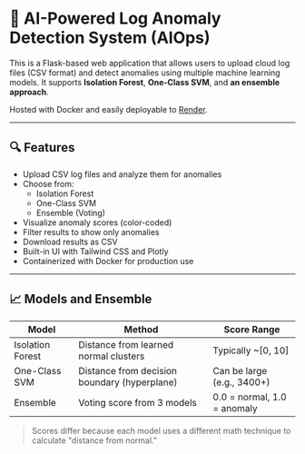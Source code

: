 # 🚨 AI-Powered Log Anomaly Detection System (AIOps)

This is a Flask-based web application that allows users to upload cloud log files (CSV format) and detect anomalies using multiple machine learning models. It supports **Isolation Forest**, **One-Class SVM**, and **an ensemble approach**.

Hosted with Docker and easily deployable to [Render](https://render.com).

---

## 🔍 Features

- Upload CSV log files and analyze them for anomalies
- Choose from:
  - Isolation Forest
  - One-Class SVM
  - Ensemble (Voting)
- Visualize anomaly scores (color-coded)
- Filter results to show only anomalies
- Download results as CSV
- Built-in UI with Tailwind CSS and Plotly
- Containerized with Docker for production use

---

## 📈 Models and Ensemble

| Model            | Method                                        | Score Range        |
|------------------|-----------------------------------------------|--------------------|
| Isolation Forest | Distance from learned normal clusters         | Typically ~[0, 10] |
| One-Class SVM    | Distance from decision boundary (hyperplane)  | Can be large (e.g., 3400+) |
| Ensemble         | Voting score from 3 models                    | 0.0 = normal, 1.0 = anomaly |

> Scores differ because each model uses a different math technique to calculate "distance from normal."


